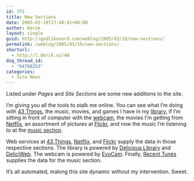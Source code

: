```yaml
---
id: 371
title: New Sections
date: 2005-03-19T17:48:41+00:00
author: Derik
layout: single
guid: http://godlikenerd.com/weblog/2005/03/19/new-sections/
permalink: /weblog/2005/03/19/new-sections/
shorturl:
  - http://l.derik.us/4W
dsq_thread_id:
  - "64768253"
categories:
  - Site News
---
```

Listed under _Pages_ and _Site Sections_ are some new additions to the site.

I&#8217;m giving you all the tools to stalk me online. You can see what I&#8217;m doing with [43 Things](/43things/), the music, movies, and games I have in my [library](/library/), if I&#8217;m sitting in front of computer with the [webcam](/webcam/), the movies I&#8217;m getting from [Netflix](/netflix/), an assortment of pictures at [Flickr](/flickr/), and now the music I&#8217;m listening to at the [music section](/music/).

Web services at [43 Things](http://www.43things.com), [Netflix](http://www.netflix.com), and [Flickr](http://flickr.com) supply the data in those respective sections. The library is powered by [Delicious Library](http://www.delicious-monster.com) and [DeliciWeb](http://homepage.mac.com/imaxinc/DeliciWeb/). The webcam is powered by [EvoCam](http://www.evological.com/evocam.html). Finally, [Recent Tunes](http://freshsqueeze.com/products/freeware/) supplies the data for the music section.

It&#8217;s all automated, making this site dynamic without my intervention. Sweet.